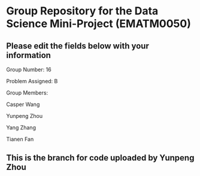 # Group Repository for the Data Science Mini-Project (EMATM0050)

## Please edit the fields below with your information
Group Number: 16

Problem Assigned: B

Group Members:


Casper Wang


Yunpeng Zhou


Yang Zhang


Tianen Fan


## This is the branch for code uploaded by Yunpeng Zhou
